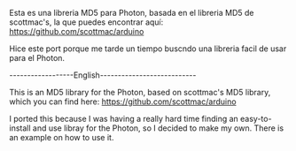 Esta es una libreria MD5 para Photon, basada en el libreria MD5 de scottmac's, la que puedes encontrar aquí:
https://github.com/scottmac/arduino

Hice este port porque me tarde un tiempo buscndo una libreria facil de usar para el Photon.

------------------English---------------------------

This is an MD5 library for the Photon, based on scottmac's MD5 library, which you can find here:
https://github.com/scottmac/arduino

I ported this because I was having a really hard time finding an easy-to-install and use libray for the Photon,
so I decided to make my own. There is an example on how to use it.
